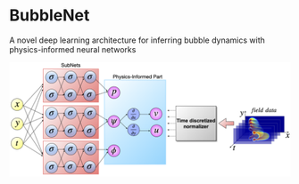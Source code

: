 # BubbleNet
A novel deep learning architecture for inferring bubble dynamics with physics-informed neural networks

![](/Documents/figures/PhysNet_sub.png)
